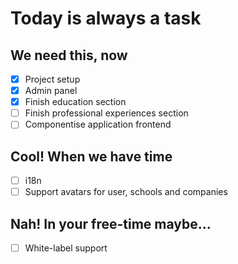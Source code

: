 # Today is always a task

## We need this, now

- [x] Project setup
- [x] Admin panel
- [x] Finish education section
- [ ] Finish professional experiences section
- [ ] Componentise application frontend 

## Cool! When we have time

- [ ] i18n
- [ ] Support avatars for user, schools and companies

## Nah! In your free-time maybe...

- [ ] White-label support
